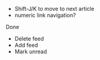 - Shift-J/K to move to next article
- numeric link navigation?

Done
- Delete feed
- Add feed
- Mark unread
